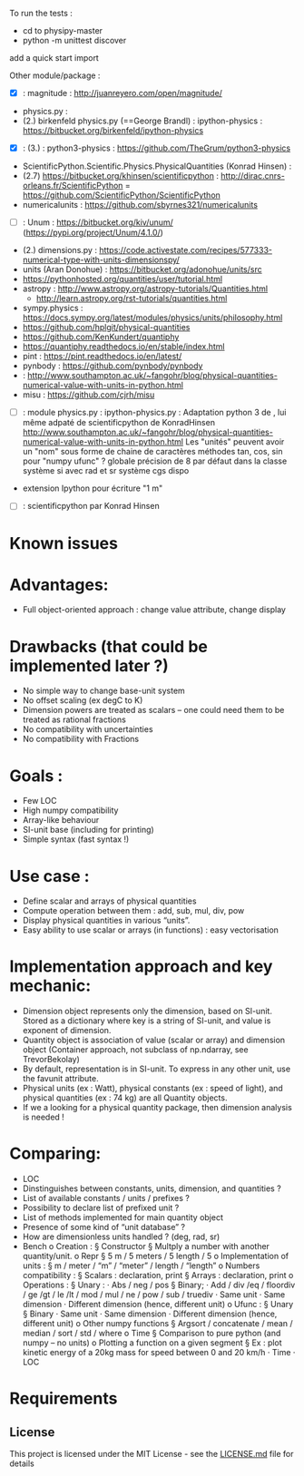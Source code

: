To run the tests : 
 - cd to physipy-master
 - python -m unittest discover

add a quick start import

 
Other module/package :
 - [X] : magnitude : http://juanreyero.com/open/magnitude/
 -  physics.py : 
  - (2.) birkenfeld physics.py (==George Brandl) : ipython-physics : https://bitbucket.org/birkenfeld/ipython-physics
  - [X] : (3.) : python3-physics : https://github.com/TheGrum/python3-physics
 - ScientificPython.Scientific.Physics.PhysicalQuantities (Konrad Hinsen) :
  - (2.7) https://bitbucket.org/khinsen/scientificpython : http://dirac.cnrs-orleans.fr/ScientificPython = https://github.com/ScientificPython/ScientificPython
 - numericalunits : https://github.com/sbyrnes321/numericalunits
 - [ ] : Unum : https://bitbucket.org/kiv/unum/ (https://pypi.org/project/Unum/4.1.0/)
 - (2.) dimensions.py : https://code.activestate.com/recipes/577333-numerical-type-with-units-dimensionspy/
 - units (Aran Donohue) :  https://bitbucket.org/adonohue/units/src
 - https://pythonhosted.org/quantities/user/tutorial.html
 - astropy : http://www.astropy.org/astropy-tutorials/Quantities.html
    - http://learn.astropy.org/rst-tutorials/quantities.html
 - sympy.physics : https://docs.sympy.org/latest/modules/physics/units/philosophy.html
 - https://github.com/hplgit/physical-quantities
 - https://github.com/KenKundert/quantiphy
 - https://quantiphy.readthedocs.io/en/stable/index.html
 - pint : https://pint.readthedocs.io/en/latest/
 - pynbody : https://github.com/pynbody/pynbody
 -  : http://www.southampton.ac.uk/~fangohr/blog/physical-quantities-numerical-value-with-units-in-python.html
 - misu : https://github.com/cjrh/misu

 - [ ] : module physics.py : ipython-physics.py : 
Adaptation python 3 de , lui même adpaté de scientificpython de KonradHinsen
http://www.southampton.ac.uk/~fangohr/blog/physical-quantities-numerical-value-with-units-in-python.html
Les "unités" peuvent avoir un "nom" sous forme de chaine de caractères
méthodes tan, cos, sin pour "numpy ufunc" ?
globale précision de 8 par défaut dans la classe
système si avec rad et sr
système cgs dispo
+ extension Ipython pour écriture "1 m"
- [ ] : scientificpython par Konrad Hinsen 



# Known issues

# Advantages:
- Full object-oriented approach : change value attribute, change display
 
# Drawbacks (that could be implemented later ?)
- No simple way to change base-unit system
- No offset scaling (ex degC to K)
- Dimension powers are treated as scalars – one could need them to be treated as rational fractions
- No compatibility with uncertainties
- No compatibility with Fractions
 
# Goals :
- Few LOC
- High numpy compatibility
- Array-like behaviour
- SI-unit base (including for printing)
- Simple syntax (fast syntax !)
 
# Use case :
- Define scalar and arrays of physical quantities
- Compute operation between them : add, sub, mul, div, pow
- Display physical quantities in various “units”.
- Easy ability to use scalar or arrays (in functions) : easy vectorisation
 
# Implementation approach and key mechanic:
- Dimension object represents only the dimension, based on SI-unit. Stored as a dictionary where key is a string of SI-unit, and value is exponent of dimension.
- Quantity object is association of value (scalar or array) and dimension object (Container approach, not subclass of np.ndarray, see TrevorBekolay)
- By default, representation is in SI-unit. To express in any other unit, use the favunit attribute.
- Physical units (ex : Watt), physical constants (ex : speed of light), and physical quantities (ex : 74 kg) are all Quantity objects.
- If we a looking for a physical quantity package, then dimension analysis is needed !
 
# Comparing:
- LOC
- Dinstinguishes between constants, units, dimension, and quantities ?
- List of available constants / units / prefixes ?
- Possibility to declare list of prefixed unit ?
- List of methods implemented for main quantity object
- Presence of some kind of “unit database” ?
- How are dimensionless units handled ? (deg, rad, sr)
- Bench
o    Creation :
§  Constructor
§  Multply a number with another quantity/unit.
o    Repr
§  5 m / 5 meters / 5 length / 5
o    Implementation of units :
§  m / meter / “m” / “meter” / length / “length”
o    Numbers compatibility :
§  Scalars : declaration, print
§  Arrays : declaration, print
o    Operations :
§  Unary :
·         Abs / neg / pos
§  Binary;
·         Add / div /eq / floordiv / ge /gt / le /lt / mod / mul / ne / pow / sub / truediv
·         Same unit
·         Same dimension
·         Different dimension (hence, different unit)
o    Ufunc :
§  Unary
§  Binary
·         Same unit
·         Same dimension
·         Different dimension (hence, different unit)
o    Other numpy functions
§  Argsort / concatenate / mean / median / sort / std / where
o    Time
§  Comparison to pure python (and numpy – no units)
o    Plotting a function on a given segment
§  Ex : plot kinetic energy of a 20kg mass for speed between 0 and 20 km/h
·         Time
·         LOC
 

# Requirements


## License

This project is licensed under the MIT License - see the [LICENSE.md](LICENSE.md) file for details



